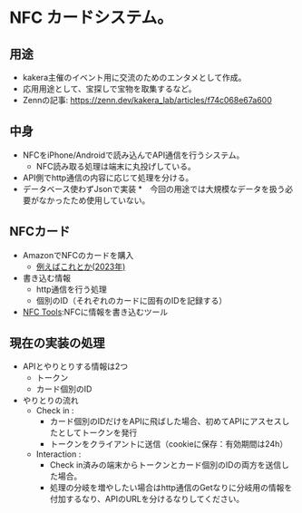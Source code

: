 # NFC カードシステム。
## 用途
* kakera主催のイベント用に交流のためのエンタメとして作成。
* 応用用途として、宝探しで宝物を取集するなど。
* Zennの記事: https://zenn.dev/kakera_lab/articles/f74c068e67a600
## 中身
* NFCをiPhone/Androidで読み込んでAPI通信を行うシステム。
  * NFC読み取る処理は端末に丸投げしている。 
* API側でhttp通信の内容に応じて処理を分ける。
* データベース使わずJsonで実装
  *　今回の用途では大規模なデータを扱う必要がなかったため使用していない。
## NFCカード
* AmazonでNFCのカードを購入
  * [例えばこれとか(2023年)](https://www.amazon.co.jp/50%E6%9E%9ANFC%E3%82%AB%E3%83%BC%E3%83%89NTAG215%E3%82%AB%E3%83%BC%E3%83%89%E7%99%BD%E7%84%A1%E5%9C%B0-%E3%83%9B%E3%83%AF%E3%82%A4%E3%83%88PVC%E3%82%AB%E3%83%BC%E3%83%89-215%E3%82%AB%E3%83%BC%E3%83%89%E3%82%BF%E3%82%B0-android%E5%AF%BE%E5%BF%9C-%E3%82%B7%E3%83%A7%E3%83%BC%E3%83%88%E3%82%AB%E3%83%83%E3%83%88%E3%82%A2%E3%83%97%E3%83%AA%E5%AF%BE%E5%BF%9C/dp/B07P6679ZV/ref=sr_1_16?crid=2LVNAS404H7KJ&keywords=nfc%E3%82%AB%E3%83%BC%E3%83%89&qid=1692941866&sprefix=NFC%2Caps%2C177&sr=8-16&th=1)
* 書き込む情報
  * http通信を行う処理
  * 個別のID（それぞれのカードに固有のIDを記録する）
* [NFC Tools](https://apps.apple.com/jp/app/nfc-tools/id1252962749):NFCに情報を書き込むツール
## 現在の実装の処理
* APIとやりとりする情報は2つ
  * トークン
  * カード個別のID
* やりとりの流れ
  * Check in :
    * カード個別のIDだけをAPIに飛ばした場合、初めてAPIにアスセスしたとしてトークンを発行
    * トークンをクライアントに送信（cookieに保存：有効期間は24h）
  * Interaction :
    * Check in済みの端末からトークンとカード個別のIDの両方を送信した場合。
    * 処理の分岐を増やしたい場合はhttp通信のGetなりに分岐用の情報を付加するなり、APIのURLを分けるなりしてください。
